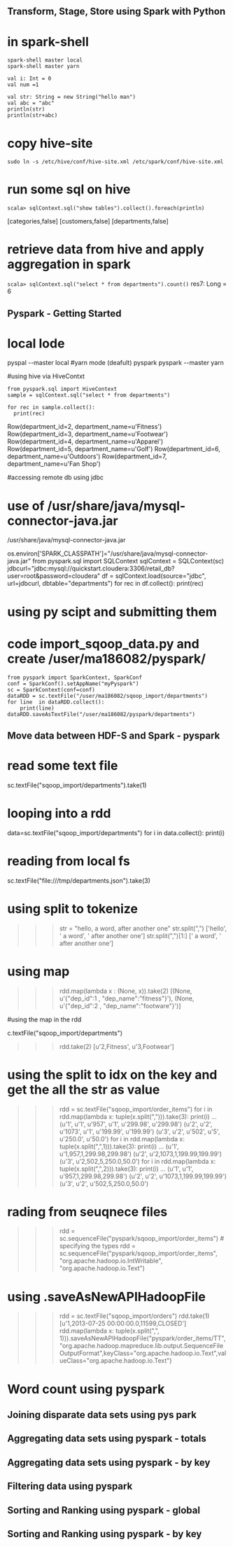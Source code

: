 ## Transform, Stage, Store using Spark with Python
# in spark-shell
```
spark-shell master local
spark-shell master yarn
```

```
val i: Int = 0
val num =1
```
```
val str: String = new String("hello man")
val abc = "abc"
println(str)
println(str+abc)
```

# copy hive-site 
`sudo ln -s /etc/hive/conf/hive-site.xml /etc/spark/conf/hive-site.xml`

# run some sql on hive
`scala> sqlContext.sql("show tables").collect().foreach(println)`

[categories,false]
[customers,false]
[departments,false]

# retrieve data from hive and apply aggregation in spark

`scala> sqlContext.sql("select * from departments").count()`
res7: Long = 6

## Pyspark - Getting Started
# local lode
pyspal --master local
#yarn mode (deafult)
pyspark 
pyspark --master yarn


#using hive  via HiveContxt
```
from pyspark.sql import HiveContext
sample = sqlContext.sql("select * from departments")

for rec in sample.collect():
  print(rec)
```

Row(department_id=2, department_name=u'Fitness')
Row(department_id=3, department_name=u'Footwear')
Row(department_id=4, department_name=u'Apparel')
Row(department_id=5, department_name=u'Golf')
Row(department_id=6, department_name=u'Outdoors')
Row(department_id=7, department_name=u'Fan Shop')

#accessing remote db using jdbc

# use of /usr/share/java/mysql-connector-java.jar
/usr/share/java/mysql-connector-java.jar

os.environ['SPARK_CLASSPATH']="/usr/share/java/mysql-connector-java.jar"
from pyspark.sql import SQLContext
sqlContext = SQLContext(sc)
jdbcurl="jdbc:mysql://quickstart.cloudera:3306/retail_db?user=root&password=cloudera"
df = sqlContext.load(source="jdbc", url=jdbcurl, dbtable="departments")
for rec  in df.collect():
	print(rec)


# using py scipt and submitting them
# code import_sqoop_data.py and create /user/ma186082/pyspark/ 
```
from pyspark import SparkContext, SparkConf
conf = SparkConf().setAppName("myPyspark")
sc = SparkContext(conf=conf)
dataRDD = sc.textFile("/user/ma186082/sqoop_import/departments")
for line  in dataRDD.collect():
	print(line)
dataRDD.saveAsTextFile("/user/ma186082/pyspark/departments")
```

## Move data between HDF-S and Spark - pyspark

# read some text file
sc.textFile("sqoop_import/departments").take(1)

# looping into a rdd
data=sc.textFile("sqoop_import/departments")
for i in data.collect():
    print(i)

# reading from local fs
sc.textFile("file:///tmp/departments.json").take(3)

# using split to tokenize
>>> str = "hello, a word, after another one"
>>> str.split(",")
['hello', ' a word', ' after another one']
>>> str.split(",")[1:]
[' a word', ' after another one']

# using map
>>> rdd.map(lambda x : (None, x)).take(2)
[(None, u'{"dep_id":1 , "dep_name":"fitness"}'), (None, u'{"dep_id":2 , "dep_name":"footware"}')]


#using the map in the rdd

c.textFile("sqoop_import/departments")
>>> rdd.take(2)
[u'2,Fitness', u'3,Footwear']

# using the split to idx on the key and get the all the str as value
>>> rdd = sc.textFile("sqoop_import/order_items")
>>> for i in rdd.map(lambda x: tuple(x.split(","))).take(3):    print(i)
...
(u'1', u'1', u'957', u'1', u'299.98', u'299.98')
(u'2', u'2', u'1073', u'1', u'199.99', u'199.99')
(u'3', u'2', u'502', u'5', u'250.0', u'50.0')
>>> for i in rdd.map(lambda x: tuple(x.split(",",1))).take(3):  print(i)
...
(u'1', u'1,957,1,299.98,299.98')
(u'2', u'2,1073,1,199.99,199.99')
(u'3', u'2,502,5,250.0,50.0')
>>> for i in rdd.map(lambda x: tuple(x.split(",",2))).take(3):  print(i)
...
(u'1', u'1', u'957,1,299.98,299.98')
(u'2', u'2', u'1073,1,199.99,199.99')
(u'3', u'2', u'502,5,250.0,50.0')

# rading from seuqnece files
>>> rdd = sc.sequenceFile("pyspark/sqoop_import/order_items")                  # specifying the types
>>> rdd = sc.sequenceFile("pyspark/sqoop_import/order_items", "org.apache.hadoop.io.IntWritable", "org.apache.hadoop.io.Text")

# using .saveAsNewAPIHadoopFile
>>> rdd = sc.textFile("sqoop_import/orders")
>>> rdd.take(1)
[u'1,2013-07-25 00:00:00.0,11599,CLOSED']
>>> rdd.map(lambda x: tuple(x.split(",", 1))).saveAsNewAPIHadoopFile("pyspark/order_items/TT","org.apache.hadoop.mapreduce.lib.output.SequenceFileOutputFormat",keyClass="org.apache.hadoop.io.Text",valueClass="org.apache.hadoop.io.Text")
>>>
 







































# Word count using pyspark


## Joining disparate data sets using pys park

## Aggregating data sets using pyspark - totals


## Aggregating data sets using pyspark - by key


## Filtering data using pyspark


## Sorting and Ranking using pyspark - global


## Sorting and Ranking using pyspark - by key


